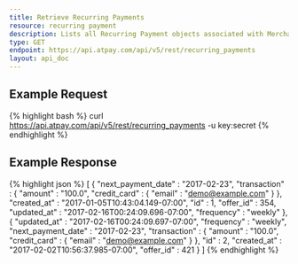 ```yaml
---
title: Retrieve Recurring Payments
resource: recurring payment
description: Lists all Recurring Payment objects associated with Merchant.
type: GET
endpoint: https://api.atpay.com/api/v5/rest/recurring_payments
layout: api_doc
---
```


## Example Request
{% highlight bash %}
  curl https://api.atpay.com/api/v5/rest/recurring_payments -u key:secret
{% endhighlight %}

## Example Response
{% highlight json %}
[
   {
      "next_payment_date" : "2017-02-23",
      "transaction" : {
         "amount" : "100.0",
         "credit_card" : {
            "email" : "demo@example.com"
         }
      },
      "created_at" : "2017-01-05T10:43:04.149-07:00",
      "id" : 1,
      "offer_id" : 354,
      "updated_at" : "2017-02-16T00:24:09.696-07:00",
      "frequency" : "weekly"
   },
   {
      "updated_at" : "2017-02-16T00:24:09.697-07:00",
      "frequency" : "weekly",
      "next_payment_date" : "2017-02-23",
      "transaction" : {
         "amount" : "100.0",
         "credit_card" : {
            "email" : "demo@example.com"
         }
      },
      "id" : 2,
      "created_at" : "2017-02-02T10:56:37.985-07:00",
      "offer_id" : 421
   }
]
{% endhighlight %}
